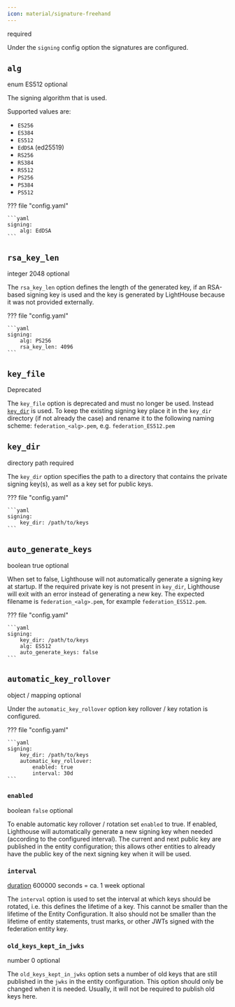 ```yaml
---
icon: material/signature-freehand
---
```

<span class="badge badge-red" title="If this option is required or optional">required</span>


Under the `signing` config option the signatures are configured.

## `alg`
<span class="badge badge-purple" title="Value Type">enum</span>
<span class="badge badge-blue" title="Default Value">ES512</span>
<span class="badge badge-green" title="If this option is required or optional">optional</span>

The signing algorithm that is used.

Supported values are:

- `ES256`
- `ES384`
- `ES512`
- `EdDSA` (ed25519)
- `RS256`
- `RS384`
- `RS512`
- `PS256`
- `PS384`
- `PS512`

??? file "config.yaml"

    ```yaml
    signing:
        alg: EdDSA
    ```


## `rsa_key_len`
<span class="badge badge-purple" title="Value Type">integer</span>
<span class="badge badge-blue" title="Default Value">2048</span>
<span class="badge badge-green" title="If this option is required or optional">optional</span>

The `rsa_key_len` option defines the length of the generated key, if an 
RSA-based signing key is used and the key is generated by LightHouse because 
it was not provided externally.


??? file "config.yaml"

    ```yaml
    signing:
        alg: PS256
        rsa_key_len: 4096
    ```

## `key_file`
<span class="badge badge-red">Deprecated</span>

The `key_file` option is deprecated and must no longer be used.
Instead [`key_dir`](#key_dir) is used.
To keep the existing signing key place it in the `key_dir` directory (if not 
already the case) and rename it to the following naming scheme:
`federation_<alg>.pem`, e.g. `federation_ES512.pem`

## `key_dir`
<span class="badge badge-purple" title="Value Type">directory path</span>
<span class="badge badge-red" title="If this option is required or optional">required</span>

The `key_dir` option specifies the path to a directory that contains the
private signing key(s), as well as a key set for public keys.

??? file "config.yaml"

    ```yaml
    signing:
        key_dir: /path/to/keys
    ```

## `auto_generate_keys`
<span class="badge badge-purple" title="Value Type">boolean</span>
<span class="badge badge-blue" title="Default Value">true</span>
<span class="badge badge-green" title="If this option is required or optional">optional</span>

When set to false, Lighthouse will not automatically generate a signing key at startup.
If the required private key is not present in `key_dir`, Lighthouse will exit with an error instead of generating a new key.
The expected filename is `federation_<alg>.pem`, for example `federation_ES512.pem`.

??? file "config.yaml"

    ```yaml
    signing:
        key_dir: /path/to/keys
        alg: ES512
        auto_generate_keys: false
    ```

## `automatic_key_rollover`
<span class="badge badge-purple" title="Value Type">object / mapping</span>
<span class="badge badge-green" title="If this option is required or optional">optional</span>

Under the `automatic_key_rollover` option key rollover / key rotation is configured.

??? file "config.yaml"

    ```yaml
    signing:
        key_dir: /path/to/keys
        automatic_key_rollover:
            enabled: true
            interval: 30d
    ```

### `enabled`
<span class="badge badge-purple" title="Value Type">boolean</span>
<span class="badge badge-blue" title="Default Value">`false`</span>
<span class="badge badge-green" title="If this option is required or optional">optional</span>

To enable automatic key rollover / rotation set `enabled` to true.
If enabled, Lighthouse will automatically generate a new signing key when 
needed (according to the configured interval). The current and next public 
key are published in the entity configuration; this allows other entities to 
already have the public key of the next signing key when it will be used.

### `interval`
<span class="badge badge-purple" title="Value Type">[duration](index.md#time-duration-configuration-options)</span>
<span class="badge badge-blue" title="Default Value">600000 seconds = ca. 1 week</span>
<span class="badge badge-green" title="If this option is required or optional">optional</span>

The `interval` option is used to set the interval at which keys should be 
rotated, i.e. this defines the lifetime of a key.
This cannot be smaller than the lifetime of the Entity Configuration. It 
also should not be smaller than the lifetime of entity statements, trust 
marks, or other JWTs signed with the federation entity key.

### `old_keys_kept_in_jwks`
<span class="badge badge-purple" title="Value Type">number</span>
<span class="badge badge-blue" title="Default Value">0</span>
<span class="badge badge-green" title="If this option is required or optional">optional</span>

The `old_keys_kept_in_jwks` option sets a number of old keys that are still 
published in the `jwks` in the entity configuration. This option should only 
be changed when it is needed. Usually, it will not be required to publish 
old keys here.

